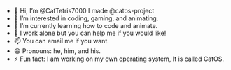 - 👋 Hi, I’m @CatTetris7000 I made @catos-project
- 👀 I’m interested in coding, gaming, and animating.
- 🌱 I’m currently learning how to code and animate.
- 💞️ I work alone but you can help me if you would like!
- 📫 You can email me if you want.
- 😄 Pronouns: he, him, and his.
- ⚡ Fun fact: I am working on my own operating system, It is called CatOS.

<!---
CatTetris7000/CatTetris7000 is a ✨ special ✨ repository because its `README.md` (this file) appears on your GitHub profile.
You can click the Preview link to take a look at your changes.
--->
